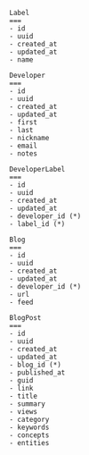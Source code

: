 
    Label
    ===
    - id
    - uuid
    - created_at
    - updated_at
    - name

    Developer
    ===
    - id
    - uuid
    - created_at
    - updated_at
    - first
    - last
    - nickname
    - email
    - notes

    DeveloperLabel
    ===
    - id
    - uuid
    - created_at
    - updated_at
    - developer_id (*)
    - label_id (*)

    Blog
    ===
    - id
    - uuid
    - created_at
    - updated_at
    - developer_id (*)
    - url
    - feed

    BlogPost
    ===
    - id
    - uuid
    - created_at
    - updated_at
    - blog_id (*)
    - published_at
    - guid
    - link
    - title
    - summary
    - views
    - category
    - keywords
    - concepts
    - entities

